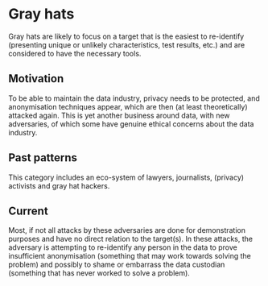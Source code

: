 # Gray hats

Gray hats are likely to focus on a target that is the easiest to re-identify (presenting unique or unlikely characteristics, test results, etc.) and are considered to have the necessary tools.

## Motivation

To be able to maintain the data industry, privacy needs to be protected, and anonymisation techniques appear, which are then (at least theoretically) attacked again. This is yet another business around data, with new adversaries, of which some have genuine ethical concerns about the data industry. 

## Past patterns

This category includes an eco-system of lawyers, journalists, (privacy) activists and gray hat hackers.

## Current

Most, if not all attacks by these adversaries are done for demonstration purposes and have no direct relation to the target(s). In these attacks, the adversary is attempting to re-identify any person in the data to prove insufficient anonymisation (something that may work towards solving the problem) and possibly to shame or embarrass the data custodian (something that has never worked to solve a problem).




